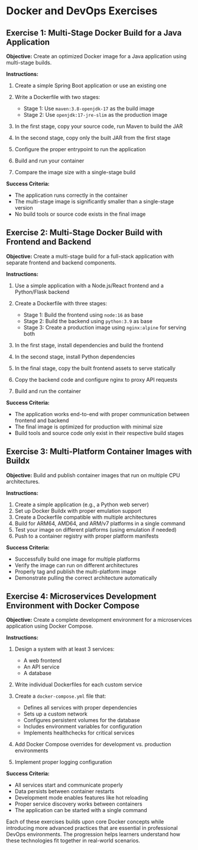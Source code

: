 # Docker and DevOps Exercises

## Exercise 1: Multi-Stage Docker Build for a Java Application

**Objective:** Create an optimized Docker image for a Java application using multi-stage builds.

**Instructions:**

1. Create a simple Spring Boot application or use an existing one
2. Write a Dockerfile with two stages:
   - Stage 1: Use `maven:3.8-openjdk-17` as the build image
   - Stage 2: Use `openjdk:17-jre-slim` as the production image

3. In the first stage, copy your source code, run Maven to build the JAR
4. In the second stage, copy only the built JAR from the first stage
5. Configure the proper entrypoint to run the application
6. Build and run your container
7. Compare the image size with a single-stage build

**Success Criteria:**

- The application runs correctly in the container
- The multi-stage image is significantly smaller than a single-stage version
- No build tools or source code exists in the final image

## Exercise 2: Multi-Stage Docker Build with Frontend and Backend

**Objective:** Create a multi-stage build for a full-stack application with separate frontend and backend components.

**Instructions:**

1. Use a simple application with a Node.js/React frontend and a Python/Flask backend
2. Create a Dockerfile with three stages:
   - Stage 1: Build the frontend using `node:16` as base
   - Stage 2: Build the backend using `python:3.9` as base
   - Stage 3: Create a production image using `nginx:alpine` for serving both

3. In the first stage, install dependencies and build the frontend
4. In the second stage, install Python dependencies
5. In the final stage, copy the built frontend assets to serve statically
6. Copy the backend code and configure nginx to proxy API requests
7. Build and run the container

**Success Criteria:**

- The application works end-to-end with proper communication between frontend and backend
- The final image is optimized for production with minimal size
- Build tools and source code only exist in their respective build stages

## Exercise 3: Multi-Platform Container Images with Buildx

**Objective:** Build and publish container images that run on multiple CPU architectures.

**Instructions:**

1. Create a simple application (e.g., a Python web server)
2. Set up Docker Buildx with proper emulation support
3. Create a Dockerfile compatible with multiple architectures
4. Build for ARM64, AMD64, and ARM/v7 platforms in a single command
5. Test your image on different platforms (using emulation if needed)
6. Push to a container registry with proper platform manifests

**Success Criteria:**

- Successfully build one image for multiple platforms
- Verify the image can run on different architectures
- Properly tag and publish the multi-platform image
- Demonstrate pulling the correct architecture automatically

## Exercise 4: Microservices Development Environment with Docker Compose

**Objective:** Create a complete development environment for a microservices application using Docker Compose.

**Instructions:**

1. Design a system with at least 3 services:
   - A web frontend
   - An API service
   - A database

2. Write individual Dockerfiles for each custom service
3. Create a `docker-compose.yml` file that:
   - Defines all services with proper dependencies
   - Sets up a custom network
   - Configures persistent volumes for the database
   - Includes environment variables for configuration
   - Implements healthchecks for critical services

4. Add Docker Compose overrides for development vs. production environments
5. Implement proper logging configuration

**Success Criteria:**

- All services start and communicate properly
- Data persists between container restarts
- Development mode enables features like hot reloading
- Proper service discovery works between containers
- The application can be started with a single command

Each of these exercises builds upon core Docker concepts while introducing more advanced practices that are essential in professional DevOps environments. The progression helps learners understand how these technologies fit together in real-world scenarios.